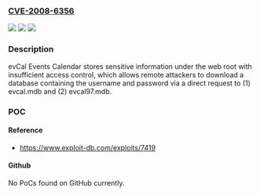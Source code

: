 ### [CVE-2008-6356](https://cve.mitre.org/cgi-bin/cvename.cgi?name=CVE-2008-6356)
![](https://img.shields.io/static/v1?label=Product&message=n%2Fa&color=blue)
![](https://img.shields.io/static/v1?label=Version&message=n%2Fa&color=blue)
![](https://img.shields.io/static/v1?label=Vulnerability&message=n%2Fa&color=brighgreen)

### Description

evCal Events Calendar stores sensitive information under the web root with insufficient access control, which allows remote attackers to download a database containing the username and password via a direct request to (1) evcal.mdb and (2) evcal97.mdb.

### POC

#### Reference
- https://www.exploit-db.com/exploits/7419

#### Github
No PoCs found on GitHub currently.

